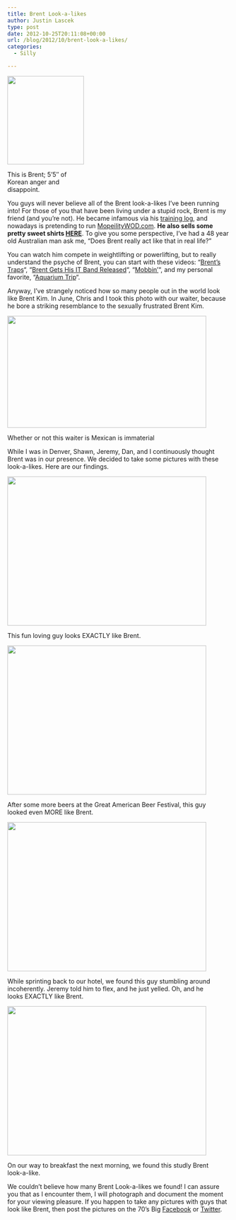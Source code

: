 ```yaml
---
title: Brent Look-a-likes
author: Justin Lascek
type: post
date: 2012-10-25T20:11:08+00:00
url: /blog/2012/10/brent-look-a-likes/
categories:
  - Silly

---
```

<div id="attachment_7956" style="width: 183px" class="wp-caption alignright">
  <a href="/2012/10/254618_10100101224547321_2330972_n2.jpg"><img aria-describedby="caption-attachment-7956" data-attachment-id="7956" data-permalink="/blog/2012/10/brent-look-a-likes/254618_10100101224547321_2330972_n/" data-orig-file="/2012/10/254618_10100101224547321_2330972_n2.jpg" data-orig-size="466,538" data-comments-opened="1" data-image-meta="{&quot;aperture&quot;:&quot;0&quot;,&quot;credit&quot;:&quot;&quot;,&quot;camera&quot;:&quot;&quot;,&quot;caption&quot;:&quot;&quot;,&quot;created_timestamp&quot;:&quot;0&quot;,&quot;copyright&quot;:&quot;&quot;,&quot;focal_length&quot;:&quot;0&quot;,&quot;iso&quot;:&quot;0&quot;,&quot;shutter_speed&quot;:&quot;0&quot;,&quot;title&quot;:&quot;&quot;}" data-image-title="254618_10100101224547321_2330972_n" data-image-description="" data-medium-file="/2012/10/254618_10100101224547321_2330972_n2-173x200.jpg" data-large-file="/2012/10/254618_10100101224547321_2330972_n2-450x519.jpg" class="size-medium wp-image-7956" title="254618_10100101224547321_2330972_n" src="/2012/10/254618_10100101224547321_2330972_n2-173x200.jpg" alt="" width="173" height="200" srcset="/2012/10/254618_10100101224547321_2330972_n2-173x200.jpg 173w, /2012/10/254618_10100101224547321_2330972_n2-129x150.jpg 129w, /2012/10/254618_10100101224547321_2330972_n2-450x519.jpg 450w, /2012/10/254618_10100101224547321_2330972_n2-259x300.jpg 259w, /2012/10/254618_10100101224547321_2330972_n2.jpg 466w" sizes="(max-width: 173px) 100vw, 173px" /></a>
  
  <p id="caption-attachment-7956" class="wp-caption-text">
    This is Brent; 5&#8217;5&#8243; of Korean anger and disappoint.
  </p>
</div>

You guys will never believe all of the Brent look-a-likes I&#8217;ve been running into! For those of you that have been living under a stupid rock, Brent is my friend (and you&#8217;re not). He became infamous via his <a href="/shrugthug/" target="_blank">training log</a>, and nowadays is pretending to run <a href="http://mopeilitywod.com/" target="_blank">MopeilityWOD.com</a>. **He also sells some pretty sweet shirts <a href="http://mopeilitywod.spreadshirt.com/" target="_blank">HERE</a>**. To give you some perspective, I&#8217;ve had a 48 year old Australian man ask me, &#8220;Does Brent really act like that in real life?&#8221;

You can watch him compete in weightlifting or powerlifting, but to really understand the psyche of Brent, you can start with these videos: &#8220;<a href="http://youtu.be/NoTYAlMy57I" target="_blank">Brent&#8217;s Traps</a>&#8220;, &#8220;<a href="http://youtu.be/B_WcSTvZR1k" target="_blank">Brent Gets His IT Band Released</a>&#8220;, &#8220;<a href="http://youtu.be/c9lCClD8Ci0" target="_blank">Mobbin&#8217;</a>&#8220;, and my personal favorite, &#8220;<a href="http://youtu.be/7mTt9znXMK0" target="_blank">Aquarium Trip</a>&#8220;.

Anyway, I&#8217;ve strangely noticed how so many people out in the world look like Brent Kim. In June, Chris and I took this photo with our waiter, because he bore a striking resemblance to the sexually frustrated Brent Kim.

<div id="attachment_7957" style="width: 460px" class="wp-caption aligncenter">
  <a href="/2012/10/imagejpeg952.jpg"><img aria-describedby="caption-attachment-7957" data-attachment-id="7957" data-permalink="/blog/2012/10/brent-look-a-likes/imagejpeg952/" data-orig-file="/2012/10/imagejpeg952.jpg" data-orig-size="640,360" data-comments-opened="1" data-image-meta="{&quot;aperture&quot;:&quot;0&quot;,&quot;credit&quot;:&quot;&quot;,&quot;camera&quot;:&quot;&quot;,&quot;caption&quot;:&quot;&quot;,&quot;created_timestamp&quot;:&quot;0&quot;,&quot;copyright&quot;:&quot;&quot;,&quot;focal_length&quot;:&quot;0&quot;,&quot;iso&quot;:&quot;0&quot;,&quot;shutter_speed&quot;:&quot;0&quot;,&quot;title&quot;:&quot;&quot;}" data-image-title="imagejpeg952" data-image-description="" data-medium-file="/2012/10/imagejpeg952-200x112.jpg" data-large-file="/2012/10/imagejpeg952-450x253.jpg" class="size-large wp-image-7957 " title="imagejpeg952" src="/2012/10/imagejpeg952-450x253.jpg" alt="" width="450" height="253" srcset="/2012/10/imagejpeg952-450x253.jpg 450w, /2012/10/imagejpeg952-150x84.jpg 150w, /2012/10/imagejpeg952-200x112.jpg 200w, /2012/10/imagejpeg952-500x281.jpg 500w, /2012/10/imagejpeg952.jpg 640w" sizes="(max-width: 450px) 100vw, 450px" /></a>
  
  <p id="caption-attachment-7957" class="wp-caption-text">
    Whether or not this waiter is Mexican is immaterial
  </p>
</div>

While I was in Denver, Shawn, Jeremy, Dan, and I continuously thought Brent was in our presence. We decided to take some pictures with these look-a-likes. Here are our findings.

<div id="attachment_7958" style="width: 460px" class="wp-caption aligncenter">
  <a href="/2012/10/2012-10-13_20-40-18_158.jpg"><img aria-describedby="caption-attachment-7958" data-attachment-id="7958" data-permalink="/blog/2012/10/brent-look-a-likes/2012-10-13_20-40-18_158/" data-orig-file="/2012/10/2012-10-13_20-40-18_158.jpg" data-orig-size="3264,2448" data-comments-opened="1" data-image-meta="{&quot;aperture&quot;:&quot;2.8&quot;,&quot;credit&quot;:&quot;&quot;,&quot;camera&quot;:&quot;DROID BIONIC&quot;,&quot;caption&quot;:&quot;&quot;,&quot;created_timestamp&quot;:&quot;0&quot;,&quot;copyright&quot;:&quot;&quot;,&quot;focal_length&quot;:&quot;4.6&quot;,&quot;iso&quot;:&quot;565&quot;,&quot;shutter_speed&quot;:&quot;0.074997&quot;,&quot;title&quot;:&quot;&quot;}" data-image-title="2012-10-13_20-40-18_158" data-image-description="" data-medium-file="/2012/10/2012-10-13_20-40-18_158-200x150.jpg" data-large-file="/2012/10/2012-10-13_20-40-18_158-450x337.jpg" class="size-large wp-image-7958 " title="2012-10-13_20-40-18_158" src="/2012/10/2012-10-13_20-40-18_158-450x337.jpg" alt="" width="450" height="337" srcset="/2012/10/2012-10-13_20-40-18_158-450x337.jpg 450w, /2012/10/2012-10-13_20-40-18_158-150x112.jpg 150w, /2012/10/2012-10-13_20-40-18_158-200x150.jpg 200w, /2012/10/2012-10-13_20-40-18_158-400x300.jpg 400w" sizes="(max-width: 450px) 100vw, 450px" /></a>
  
  <p id="caption-attachment-7958" class="wp-caption-text">
    This fun loving guy looks EXACTLY like Brent.
  </p>
</div>

<div id="attachment_7959" style="width: 460px" class="wp-caption aligncenter">
  <a href="/2012/10/2012-10-13_21-01-49_862.jpg"><img aria-describedby="caption-attachment-7959" data-attachment-id="7959" data-permalink="/blog/2012/10/brent-look-a-likes/2012-10-13_21-01-49_862/" data-orig-file="/2012/10/2012-10-13_21-01-49_862.jpg" data-orig-size="3264,2448" data-comments-opened="1" data-image-meta="{&quot;aperture&quot;:&quot;2.8&quot;,&quot;credit&quot;:&quot;&quot;,&quot;camera&quot;:&quot;DROID BIONIC&quot;,&quot;caption&quot;:&quot;&quot;,&quot;created_timestamp&quot;:&quot;0&quot;,&quot;copyright&quot;:&quot;&quot;,&quot;focal_length&quot;:&quot;4.6&quot;,&quot;iso&quot;:&quot;565&quot;,&quot;shutter_speed&quot;:&quot;0.05879&quot;,&quot;title&quot;:&quot;&quot;}" data-image-title="2012-10-13_21-01-49_862" data-image-description="" data-medium-file="/2012/10/2012-10-13_21-01-49_862-200x150.jpg" data-large-file="/2012/10/2012-10-13_21-01-49_862-450x337.jpg" class="size-large wp-image-7959" title="2012-10-13_21-01-49_862" src="/2012/10/2012-10-13_21-01-49_862-450x337.jpg" alt="" width="450" height="337" srcset="/2012/10/2012-10-13_21-01-49_862-450x337.jpg 450w, /2012/10/2012-10-13_21-01-49_862-150x112.jpg 150w, /2012/10/2012-10-13_21-01-49_862-200x150.jpg 200w, /2012/10/2012-10-13_21-01-49_862-400x300.jpg 400w" sizes="(max-width: 450px) 100vw, 450px" /></a>
  
  <p id="caption-attachment-7959" class="wp-caption-text">
    After some more beers at the Great American Beer Festival, this guy looked even MORE like Brent.
  </p>
</div>

<div id="attachment_7960" style="width: 460px" class="wp-caption aligncenter">
  <a href="/2012/10/2012-10-14_02-14-20_909.jpg"><img aria-describedby="caption-attachment-7960" data-attachment-id="7960" data-permalink="/blog/2012/10/brent-look-a-likes/2012-10-14_02-14-20_909/" data-orig-file="/2012/10/2012-10-14_02-14-20_909.jpg" data-orig-size="1200,900" data-comments-opened="1" data-image-meta="{&quot;aperture&quot;:&quot;2.8&quot;,&quot;credit&quot;:&quot;&quot;,&quot;camera&quot;:&quot;DROID BIONIC&quot;,&quot;caption&quot;:&quot;&quot;,&quot;created_timestamp&quot;:&quot;0&quot;,&quot;copyright&quot;:&quot;&quot;,&quot;focal_length&quot;:&quot;4.6&quot;,&quot;iso&quot;:&quot;565&quot;,&quot;shutter_speed&quot;:&quot;0.1&quot;,&quot;title&quot;:&quot;&quot;}" data-image-title="2012-10-14_02-14-20_909" data-image-description="" data-medium-file="/2012/10/2012-10-14_02-14-20_909-200x150.jpg" data-large-file="/2012/10/2012-10-14_02-14-20_909-450x337.jpg" class="size-large wp-image-7960" title="2012-10-14_02-14-20_909" src="/2012/10/2012-10-14_02-14-20_909-450x337.jpg" alt="" width="450" height="337" srcset="/2012/10/2012-10-14_02-14-20_909-450x337.jpg 450w, /2012/10/2012-10-14_02-14-20_909-150x112.jpg 150w, /2012/10/2012-10-14_02-14-20_909-200x150.jpg 200w, /2012/10/2012-10-14_02-14-20_909-400x300.jpg 400w, /2012/10/2012-10-14_02-14-20_909.jpg 1200w" sizes="(max-width: 450px) 100vw, 450px" /></a>
  
  <p id="caption-attachment-7960" class="wp-caption-text">
    While sprinting back to our hotel, we found this guy stumbling around incoherently. Jeremy told him to flex, and he just yelled. Oh, and he looks EXACTLY like Brent.
  </p>
</div>

<div id="attachment_7961" style="width: 460px" class="wp-caption aligncenter">
  <a href="/2012/10/2012-10-14_10-14-02_881.jpg"><img aria-describedby="caption-attachment-7961" data-attachment-id="7961" data-permalink="/blog/2012/10/brent-look-a-likes/2012-10-14_10-14-02_881/" data-orig-file="/2012/10/2012-10-14_10-14-02_881.jpg" data-orig-size="3264,2448" data-comments-opened="1" data-image-meta="{&quot;aperture&quot;:&quot;2.8&quot;,&quot;credit&quot;:&quot;&quot;,&quot;camera&quot;:&quot;DROID BIONIC&quot;,&quot;caption&quot;:&quot;&quot;,&quot;created_timestamp&quot;:&quot;0&quot;,&quot;copyright&quot;:&quot;&quot;,&quot;focal_length&quot;:&quot;4.6&quot;,&quot;iso&quot;:&quot;565&quot;,&quot;shutter_speed&quot;:&quot;0.007258&quot;,&quot;title&quot;:&quot;&quot;}" data-image-title="2012-10-14_10-14-02_881" data-image-description="" data-medium-file="/2012/10/2012-10-14_10-14-02_881-200x150.jpg" data-large-file="/2012/10/2012-10-14_10-14-02_881-450x337.jpg" class="size-large wp-image-7961" title="2012-10-14_10-14-02_881" src="/2012/10/2012-10-14_10-14-02_881-450x337.jpg" alt="" width="450" height="337" srcset="/2012/10/2012-10-14_10-14-02_881-450x337.jpg 450w, /2012/10/2012-10-14_10-14-02_881-150x112.jpg 150w, /2012/10/2012-10-14_10-14-02_881-200x150.jpg 200w, /2012/10/2012-10-14_10-14-02_881-400x300.jpg 400w" sizes="(max-width: 450px) 100vw, 450px" /></a>
  
  <p id="caption-attachment-7961" class="wp-caption-text">
    On our way to breakfast the next morning, we found this studly Brent look-a-like.
  </p>
</div>

We couldn&#8217;t believe how many Brent Look-a-likes we found! I can assure you that as I encounter them, I will photograph and document the moment for your viewing pleasure. If you happen to take any pictures with guys that look like Brent, then post the pictures on the 70&#8217;s Big <a href="https://www.facebook.com/70sBig" target="_blank">Facebook</a> or <a href="https://twitter.com/70sBig" target="_blank">Twitter</a>.
